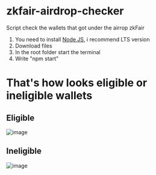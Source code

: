# zkfair-airdrop-checker

Script check the wallets that got under the airrop zkFair

  1. You need to install [Node JS](https://nodejs.org/en), i recommend LTS version
  2. Download files
  3. In the root folder start the terminal
  4. Write "npm start"

# That's how looks eligible or ineligible wallets
## Eligible 
![image](https://github.com/zkfair-airdrop-checker/blob/main/eligible.jpg)

## Ineligible
![image](https://github.com/zkfair-airdrop-checker/blob/main/image.png)
